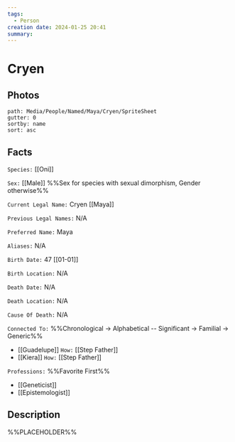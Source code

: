 ```yaml
---
tags:
  - Person
creation date: 2024-01-25 20:41
summary:
---
```

# Cryen

## Photos

```img-gallery
path: Media/People/Named/Maya/Cryen/SpriteSheet
gutter: 0
sortby: name
sort: asc
```

## Facts

`Species:` [[Oni]]

`Sex:` [[Male]] %%Sex for species with sexual dimorphism, Gender otherwise%%

`Current Legal Name:` Cryen [[Maya]]

`Previous Legal Names:` N/A

`Preferred Name:` Maya

`Aliases:` N/A

`Birth Date:` 47 [[01-01]]

`Birth Location:` N/A

`Death Date:` N/A

`Death Location:` N/A

`Cause Of Death:` N/A

`Connected To:` %%Chronological -> Alphabetical -- Significant -> Familial -> Generic%%
- [[Guadelupe]] `How:` [[Step Father]]
- [[Kiera]] `How:` [[Step Father]]

`Professions:` %%Favorite First%%
- [[Geneticist]]
- [[Epistemologist]]

## Description

%%PLACEHOLDER%%
